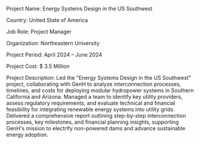 Project Name: Energy Systems Design in the US Southwest

Country: United State of America

Job Role: Project Manager

Organization: Northeastern University

Project Period: April 2024 – June 2024

Project Cost: $ 3.5 Million

Project Description: Led the "Energy Systems Design in the US Southwest" project, collaborating with GenH to analyze interconnection processes, timelines, and costs for deploying modular hydropower systems in Southern California and Arizona. Managed a team to identify key utility providers, assess regulatory requirements, and evaluate technical and financial feasibility for integrating renewable energy systems into utility grids. Delivered a comprehensive report outlining step-by-step interconnection processes, key milestones, and financial planning insights, supporting GenH's mission to electrify non-powered dams and advance sustainable energy adoption.

